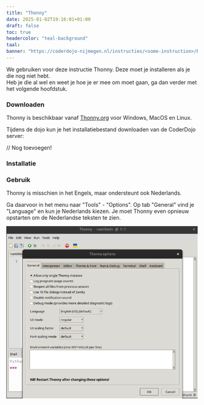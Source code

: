 ```yaml
---
title: "Thonny"
date: 2025-01-02T19:16:01+01:00
draft: false
toc: true
headercolor: "teal-background"
taal: 
banner: "https://coderdojo-nijmegen.nl/instructies/<some-instruction>/banner.png"
---
```


We gebruiken voor deze instructie Thonny. Deze moet je installeren als je die nog niet
hebt.  
Heb je die al wel en weet je hoe je er mee om moet gaan, ga dan verder met het volgende hoofdstuk.

### Downloaden

Thonny is beschikbaar vanaf [Thonny.org](https://thonny.org) voor Windows, MacOS en Linux.

Tijdens de dojo kun je het installatiebestand downloaden van de CoderDojo server:

// Nog toevoegen!

### Installatie

### Gebruik

Thonny is misschien in het Engels, maar ondersteunt ook Nederlands.

Ga daarvoor in het menu naar "Tools" - "Options". Op tab "General" vind je "Language" en kun je
Nederlands kiezen. Je moet Thonny even opnieuw opstarten om de Nederlandse teksten te
zien.

![Thonny taal instellingen](/installatie/plaatjes/thonny-taal-instellingen.png)